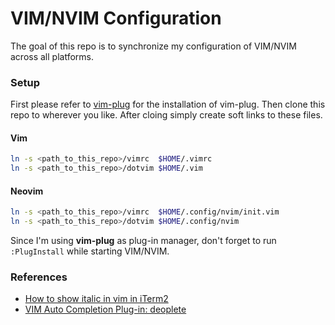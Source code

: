 # VIM/NVIM Configuration

The goal of this repo is to synchronize my configuration of VIM/NVIM across all platforms.

### Setup

First please refer to [vim-plug](https://github.com/junegunn/vim-plug) for the installation of vim-plug.
Then clone this repo to wherever you like.
After cloing simply create soft links to these files.

#### Vim

~~~bash
ln -s <path_to_this_repo>/vimrc  $HOME/.vimrc
ln -s <path_to_this_repo>/dotvim $HOME/.vim
~~~

#### Neovim

~~~bash
ln -s <path_to_this_repo>/vimrc  $HOME/.config/nvim/init.vim
ln -s <path_to_this_repo>/dotvim $HOME/.config/nvim
~~~

Since I'm using **vim-plug** as plug-in manager, don't forget to run `:PlugInstall` while starting VIM/NVIM.

### References

- [How to show italic in vim in iTerm2](https://apple.stackexchange.com/questions/266333/how-to-show-italic-in-vim-in-iterm2)
- [VIM Auto Completion Plug-in: deoplete](https://developpaper.com/vim-auto-completion-plug-in-deoplete/)
